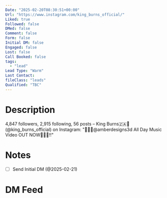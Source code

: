 ```yaml
---
Date: "2025-02-20T08:30:51+00:00"
Url: "https://www.instagram.com/king_burns_official/"
Liked: true
Followed: false
DMed: false
Comment: false
Form: false
Initial DM: false
Engaged: false
Lost: false
Call Booked: false
tags:
  - "lead"
Lead Type: "Warm"
Last Contact:
fileClass: "leads"
Qualified: "TBC"
---
```

# Description
4,847 followers, 2,915 following, 56 posts – King Burns🇿🇦🏴󠁧󠁢󠁳󠁣󠁴󠁿 (@king_burns_official) on Instagram: "👊🏾🧡@amberdesigns3d 
All Day Music Video OUT NOW✌🏾🔥‼️"
# Notes
- [ ] Send Initial DM (@2025-02-21)
# DM Feed